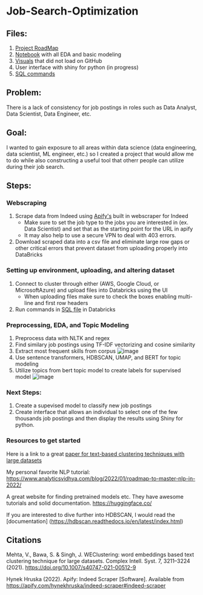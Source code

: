 # Job-Search-Optimization
## Files:

1. [Project RoadMap](https://github.com/kylenewm/Job-Search-Optimization/blob/main/Project_roadmap.png)  
2. [Notebook](https://github.com/kylenewm/Job-Search-Optimization/blob/main/JobSearchOptimizerEDA) with all EDA and basic modeling
3. [Visuals](Visuals.ipynb) that did not load on GitHub
4. User interface with shiny for python (in progress) 
5. [SQL commands](https://github.com/kylenewm/Job-Search-Optimization/blob/main/Joining_Tables.sql)

## Problem: 
There is a lack of consistency for job postings in roles such as Data Analyst, Data Scientist, Data Engineer, etc.
## Goal:

I wanted to gain exposure to all areas within data science (data engineering, data scientist, ML engineer, etc.) so I created a project that would allow me to do while also constructing a useful tool that otherr people can utilize during their job search. 

## Steps:

### Webscraping
1. Scrape data from Indeed using [Apify's](https://apify.com/hynekhruska/indeed-scraper) built in webscraper for Indeed
      - Make sure to set the job type to the jobs you are interested in (ex. Data Scientist) and set that as the starting point for the URL in apify
      - It may also help to use a secure VPN to deal with 403 errors. 
2. Download scraped data into a csv file and eliminate large row gaps or other critical errors that prevent dataset from uploading properly into DataBricks
### Setting up environment, uploading, and altering dataset
1. Connect to cluster through either (AWS, Google Cloud, or MicrosoftAzure) and upload files into Databricks using the UI 
      - When uploading files make sure to check the boxes enabling multi-line and first row headers
2. Run commands in [SQL file](https://github.com/kylenewm/Job-Search-Optimization/blob/main/Joining_Tables.sql) in Databricks
### Preprocessing, EDA, and Topic Modeling
1. Preprocess data with NLTK and regex
2. Find similary job postings using TF-IDF vectorizing and cosine similarity
3. Extract most frequent skills from corpus 
![image](https://user-images.githubusercontent.com/100371414/210187369-73d78d31-450a-4fa3-9a56-32913b4d637a.png)
4. Use sentence transformers, HDBSCAN, UMAP, and BERT for topic modeling
5. Utilize topics from bert topic model to create labels for supervised model
![image](https://user-images.githubusercontent.com/100371414/210187194-cd584efc-6ee7-4863-9e74-b966dbfc0f59.png)

### Next Steps:

1. Create a supevised model to classify new job postings
2. Create interface that allows an individual to select one of the few thousands job postings and then display the results using Shiny for python. 
### Resources to get started
Here is a link to a great [paper for text-based clustering techniques with large datasets](https://link.springer.com/article/10.1007/s40747-021-00512-9)

My personal favorite NLP tutorial: https://www.analyticsvidhya.com/blog/2022/01/roadmap-to-master-nlp-in-2022/

A great website for finding pretrained models etc. They have awesome tutorials and solid documentation. https://huggingface.co/ 

If you are interested to dive further into HDBSCAN, I would read the [documentation] (https://hdbscan.readthedocs.io/en/latest/index.html)
## Citations
Mehta, V., Bawa, S. & Singh, J. WEClustering: word embeddings based text clustering technique for large datasets. Complex Intell. Syst. 7, 3211–3224 (2021). https://doi.org/10.1007/s40747-021-00512-9

Hynek Hruska (2022). Apify: Indeed Scraper [Software]. Available from https://apify.com/hynekhruska/indeed-scraper#indeed-scraper

